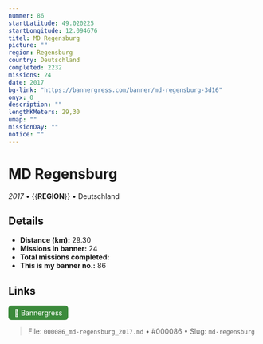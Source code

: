 ```yaml
---
nummer: 86
startLatitude: 49.020225
startLongitude: 12.094676
titel: MD Regensburg
picture: ""
region: Regensburg
country: Deutschland
completed: 2232
missions: 24
date: 2017
bg-link: "https://bannergress.com/banner/md-regensburg-3d16"
onyx: 0
description: ""
lengthKMeters: 29,30
umap: ""
missionDay: ""
notice: ""
---
```

# MD Regensburg

*2017* • {{__REGION__}} • Deutschland





## Details
- **Distance (km):** 29.30
- **Missions in banner:** 24
- **Total missions completed:** 
- **This is my banner no.:** 86





## Links
<a href="https://bannergress.com/banner/md-regensburg-3d16" target="_blank" style="display:inline-block;margin-right:8px;padding:6px 12px;background:#3c8b3c;color:#fff;text-decoration:none;border-radius:6px;">🔗 Bannergress</a>



> File: `000086_md-regensburg_2017.md` • #000086 • Slug: `md-regensburg`

